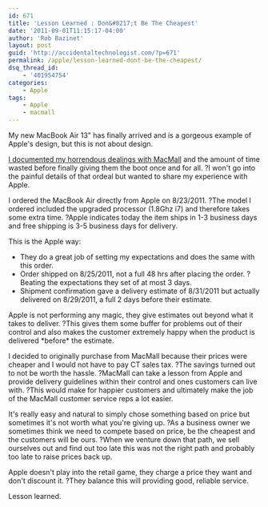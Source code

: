 ```yaml
---
id: 671
title: 'Lesson Learned : Don&#8217;t Be The Cheapest'
date: '2011-09-01T11:15:17-04:00'
author: 'Rob Bazinet'
layout: post
guid: 'http://accidentaltechnologist.com/?p=671'
permalink: /apple/lesson-learned-dont-be-the-cheapest/
dsq_thread_id:
    - '401954754'
categories:
    - Apple
tags:
    - Apple
    - macmall
---
```


My new MacBook Air 13" has finally arrived and is a gorgeous example of Apple's design, but this is not about design.

[I documented my horrendous dealings with MacMall](http://accidentaltechnologist.com/apple/macmall-winner-of-the-worst-customer-service-on-the-planet-award/) and the amount of time wasted before finally giving them the boot once and for all. ?I won't go into the painful details of that ordeal but wanted to share my experience with Apple.

I ordered the MacBook Air directly from Apple on 8/23/2011. ?The model I ordered included the upgraded processor (1.8Ghz i7) and therefore takes some extra time. ?Apple indicates today the item ships in 1-3 business days and free shipping is 3-5 business days for delivery.

This is the Apple way:

- They do a great job of setting my expectations and does the same with this order.
- Order shipped on 8/25/2011, not a full 48 hrs after placing the order. ?Beating the expectations they set of at most 3 days.
- Shipment confirmation gave a delivery estimate of 8/31/2011 but actually delivered on 8/29/2011, a full 2 days before their estimate.

Apple is not performing any magic, they give estimates out beyond what it takes to deliver. ?This gives them some buffer for problems out of their control and also makes the customer extremely happy when the product is delivered \*before\* the estimate.

I decided to originally purchase from MacMall because their prices were cheaper and I would not have to pay CT sales tax. ?The savings turned out to not be worth the hassle. ?MacMall can take a lesson from Apple and provide delivery guidelines within their control and ones customers can live with. ?This would make for happier customers and ultimately make the job of the MacMall customer service reps a lot easier.

It's really easy and natural to simply chose something based on price but sometimes it's not worth what you're giving up. ?As a business owner we sometimes think we need to compete based on price, be the cheapest and the customers will be ours. ?When we venture down that path, we sell ourselves out and find out too late this was not the right path and probably too late to raise prices back up.

Apple doesn't play into the retail game, they charge a price they want and don't discount it. ?They balance this will providing good, reliable service.

Lesson learned.